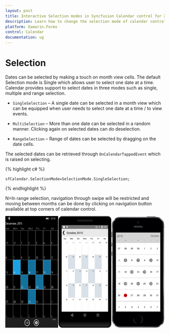 ```yaml
---
layout: post
title: Interactive Selection modes in Syncfusion Calendar control for Xamarin.Forms
description: Learn how to change the selection mode of calendar control
platform: Xamarin.Forms
control: Calendar
documentation: ug
---
```


# Selection

Dates can be selected by making a touch on month view cells. The default Selection mode is Single which allows user to select one date at a time. Calendar provides support to select dates in three modes such as single, multiple and range selection.

* `SingleSelection` – A single date can be selected in a month view which can be equipped when user needs to select one date at a time / to view events.

* `MultiSelection` – More than one date can be selected in a random manner. Clicking again on selected dates can do deselection.

* `RangeSelection` – Range of dates can be selected by dragging on the date cells.

The selected dates can be retrieved through `OnCalendarTappedEvent` which is raised on selecting.

{% highlight c# %}
	
	sfCalendar.SelectionMode=SelectionMode.SingleSelection;
	
{% endhighlight %}

N>In range selection, navigation through swipe will be restricted and moving between months can be done by clicking on navigation button available at top corners of calendar control.

![](images/Selection.png)